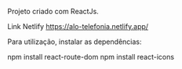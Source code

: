 Projeto criado com ReactJs.

Link Netlify https://alo-telefonia.netlify.app/

Para utilização, instalar as dependências:

  npm install react-route-dom
  npm install react-icons
  
